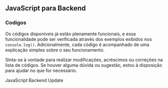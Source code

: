 ## JavaScript para Backend
### Codigos

Os códigos disponíveis já estão plenamente funcionais, e essa funcionalidade pode ser verificada através dos exemplos exibidos nos `console.log()`. Adicionalmente, cada código é acompanhado de uma explicação simples sobre o seu funcionamento.

Sinta-se à vontade para realizar modificações, acréscimos ou correções na lista de códigos. Se houver alguma dúvida ou sugestão, estou à disposição para ajudar no que for necessário.

JavaScript Backend Update